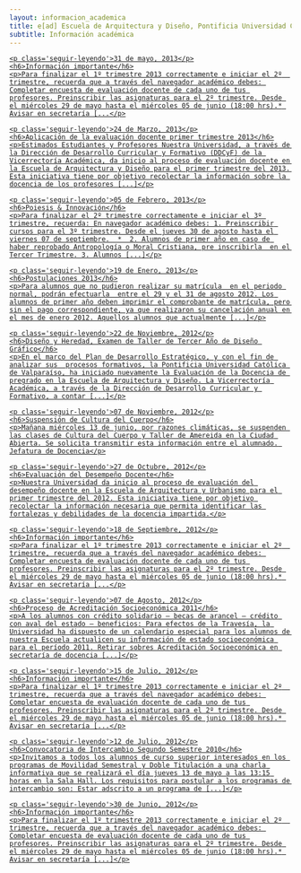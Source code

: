 ```yaml
---
layout: informacion_academica
title: e[ad] Escuela de Arquitectura y Diseño, Pontificia Universidad Católica de Valparaíso
subtitle: Información académica
---
```



<div class='fila'>


<div class='col-lg-4 col-md-6 col-sm-6 col-xs-12'>
<a href='#' class='bloque-enlace portada info-docencia'>
	
    <p class='seguir-leyendo'>31 de mayo, 2013</p>
    <h6>Información importante</h6>
    <p>Para finalizar el 1º trimestre 2013 correctamente e iniciar el 2º  trimestre, recuerda que a través del navegador académico debes: Completar encuesta de evaluación docente de cada uno de tus profesores. Preinscribir las asignaturas para el 2º trimestre. Desde el miércoles 29 de mayo hasta el miércoles 05 de junio (18:00 hrs).* Avisar en secretaría [...</p>

</a>
</div>

<div class='col-lg-4 col-md-6 col-sm-6 col-xs-12'>
<a href='#' class='bloque-enlace portada info-docencia'>
	
    <p class='seguir-leyendo'>24 de Marzo, 2013</p>
    <h6>Aplicación de la evaluación docente primer trimestre 2013</h6>
    <p>Estimados Estudiantes y Profesores Nuestra Universidad, a través de la Dirección de Desarrollo Curricular y Formativo (DDCyF) de la Vicerrectoría Académica, da inicio al proceso de evaluación docente en la Escuela de Arquitectura y Diseño para el primer trimestre del 2013. Esta iniciativa tiene por objetivo recolectar la información sobre la docencia de los profesores [...]</p>

</a>
</div>

<div class='col-lg-4 col-md-6 col-sm-6 col-xs-12'>
<a href='#' class='bloque-enlace portada info-docencia'>
	
    <p class='seguir-leyendo'>05 de Febrero, 2013</p>
    <h6>Poiesis & Innovación</h6>
    <p>Para finalizar el 2º trimestre correctamente e iniciar el 3º trimestre, recuerda: En navegador académico debes: 1. Preinscribir cursos para el 3º trimestre. Desde el jueves 30 de agosto hasta el viernes 07 de septiembre.  *  2. Alumnos de primer año en caso de haber reprobado Antropología o Moral Cristiana, pre inscribirla  en el Tercer Trimestre. 3. Alumnos [...]</p>

</a>
</div>

<div class='col-lg-4 col-md-6 col-sm-6 col-xs-12'>
<a href='#' class='bloque-enlace portada info-docencia'>
	
    <p class='seguir-leyendo'>19 de Enero, 2013</p>
    <h6>Postulaciones 2013</h6>
    <p>Para alumnos que no pudieron realizar su matrícula  en el periodo normal, podrán efectuarla  entre el 29 y el 31 de agosto 2012. Los alumnos de primer año deben imprimir el comprobante de matrícula, pero sin el pago correspondiente, ya que realizaron su cancelación anual en el mes de enero 2012. Aquellos alumnos que actualmente [...]</p>

</a>
</div>


<div class='col-lg-4 col-md-6 col-sm-6 col-xs-12'>
<a href='#' class='bloque-enlace portada info-docencia'>
	
    <p class='seguir-leyendo'>22 de Noviembre, 2012</p>
    <h6>Diseño y Heredad, Examen de Taller de Tercer Año de Diseño Gráfico</h6>
    <p>En el marco del Plan de Desarrollo Estratégico, y con el fin de analizar sus  procesos formativos, la Pontificia Universidad Católica de Valparaíso, ha iniciado nuevamente la Evaluación de la Docencia de pregrado en la Escuela de Arquitectura y Diseño. La Vicerrectoría Académica, a través de la Dirección de Desarrollo Curricular y Formativo, a contar [...]</p>

</a>
</div>

<div class='col-lg-4 col-md-6 col-sm-6 col-xs-12'>
<a href='#' class='bloque-enlace portada info-docencia'>
	
    <p class='seguir-leyendo'>07 de Noviembre, 2012</p>
    <h6>Suspensión de Cultura del Cuerpo</h6>
    <p>Mañana miércoles 13 de junio, por razones climáticas, se suspenden las clases de Cultura del Cuerpo y Taller de Amereida en la Ciudad Abierta. Se solicita transmitir esta información entre el alumnado. Jefatura de Docencia</p>

</a>
</div>

<div class='col-lg-4 col-md-6 col-sm-6 col-xs-12'>
<a href='#' class='bloque-enlace portada info-docencia'>
	
    <p class='seguir-leyendo'>27 de Octubre, 2012</p>
    <h6>Evaluación del Desempeño Docente</h6>
    <p>Nuestra Universidad da inicio al proceso de evaluación del desempeño docente en la Escuela de Arquitectura y Urbanismo para el primer trimestre del 2012. Esta iniciativa tiene por objetivo recolectar la información necesaria que permita identificar las fortalezas y debilidades de la docencia impartida.</p>

</a>
</div>

<div class='col-lg-4 col-md-6 col-sm-6 col-xs-12'>
<a href='#' class='bloque-enlace portada info-docencia'>
	
    <p class='seguir-leyendo'>18 de Septiembre, 2012</p>
    <h6>Información importante</h6>
    <p>Para finalizar el 1º trimestre 2013 correctamente e iniciar el 2º  trimestre, recuerda que a través del navegador académico debes: Completar encuesta de evaluación docente de cada uno de tus profesores. Preinscribir las asignaturas para el 2º trimestre. Desde el miércoles 29 de mayo hasta el miércoles 05 de junio (18:00 hrs).* Avisar en secretaría [...</p>

</a>
</div>


<div class='col-lg-4 col-md-6 col-sm-6 col-xs-12'>
<a href='#' class='bloque-enlace portada info-docencia'>
	
    <p class='seguir-leyendo'>07 de Agosto, 2012</p>
    <h6>Proceso de Acreditación Socioeconómica 2011</h6>
    <p>A los alumnos con crédito solidario – becas de arancel – crédito con aval del estado – beneficios: Para efectos de la Travesía, la Universidad ha dispuesto de un calendario especial para los alumnos de nuestra Escuela actualicen su información de estado socioeconómica para el período 2011. Retirar sobres Acreditación Socioeconómica en secretaría de docencia [...]</p>

</a>
</div>

<div class='col-lg-4 col-md-6 col-sm-6 col-xs-12'>
<a href='#' class='bloque-enlace portada info-docencia'>
	
    <p class='seguir-leyendo'>15 de Julio, 2012</p>
    <h6>Información importante</h6>
    <p>Para finalizar el 1º trimestre 2013 correctamente e iniciar el 2º  trimestre, recuerda que a través del navegador académico debes: Completar encuesta de evaluación docente de cada uno de tus profesores. Preinscribir las asignaturas para el 2º trimestre. Desde el miércoles 29 de mayo hasta el miércoles 05 de junio (18:00 hrs).* Avisar en secretaría [...</p>

</a>
</div>

<div class='col-lg-4 col-md-6 col-sm-6 col-xs-12'>
<a href='#' class='bloque-enlace portada info-docencia'>
	
    <p class='seguir-leyendo'>12 de Julio, 2012</p>
    <h6>Convocatoria de Intercambio Segundo Semestre 2010</h6>
    <p>Invitamos a todos los alumnos de curso superior interesados en los programas de Movilidad Semestral y Doble Titulación a una charla informativa que se realizará el día jueves 13 de mayo a las 13:15 horas en la Sala Hall. Los requisitos para postular a los programas de intercambio son: Estar adscrito a un programa de [...]</p>

</a>
</div>


<div class='col-lg-4 col-md-6 col-sm-6 col-xs-12'>
<a href='#' class='bloque-enlace portada info-docencia'>
	
    <p class='seguir-leyendo'>30 de Junio, 2012</p>
    <h6>Información importante</h6>
    <p>Para finalizar el 1º trimestre 2013 correctamente e iniciar el 2º  trimestre, recuerda que a través del navegador académico debes: Completar encuesta de evaluación docente de cada uno de tus profesores. Preinscribir las asignaturas para el 2º trimestre. Desde el miércoles 29 de mayo hasta el miércoles 05 de junio (18:00 hrs).* Avisar en secretaría [...]</p>

</a>
</div>

</div>

<div class='centrado extendido'>
<a class='btn btn-md btn-transparente gris cargar-mas'><i class="icn icn-caron-abajo icn-lg"></i> </a>
</div>